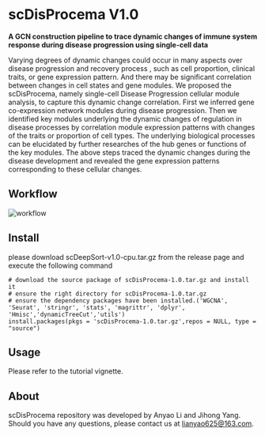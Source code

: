 # scDisProcema V1.0
  __A GCN construction pipeline to trace dynamic changes of immune system response during disease progression using single-cell data__

Varying degrees of dynamic changes could occur in many aspects over disease progression and recovery process , such as cell proportion, clinical traits, or gene expression pattern. And there may be significant correlation between changes in cell states and gene modules. We proposed the scDisProcema, namely single-cell Disease Progression cellular module analysis, to capture this dynamic change correlation. First we inferred gene co-expression network modules during disease progression. Then we identified key modules underlying the dynamic changes of regulation in disease processes by correlation module expression patterns with changes of the traits or proportion of cell types. The underlying biological processes can be elucidated by further researches of the hub genes or functions of the key modules. The above steps traced the dynamic changes during the disease development and revealed the gene expression patterns corresponding to these cellular changes.

## Workflow
![workflow](./fig/Fig2_00.tif "Workflow")

## Install
  please download scDeepSort-v1.0-cpu.tar.gz from the release page and execute the following command
  
    # download the source package of scDisProcema-1.0.tar.gz and install it
    # ensure the right directory for scDisProcema-1.0.tar.gz
    # ensure the dependency packages have been installed.('WGCNA', 'Seurat', 'stringr', 'stats', 'magrittr', 'dplyr', 'Hmisc','dynamicTreeCut','utils')
    install.packages(pkgs = 'scDisProcema-1.0.tar.gz',repos = NULL, type = "source")
  
## Usage
Please refer to the tutorial vignette.

## About
scDisProcema repository was developed by Anyao Li and Jihong Yang. Should you have any questions, please contact us at lianyao625@163.com.
